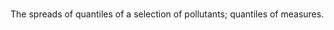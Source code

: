 <br>

The spreads of quantiles of a selection of pollutants; quantiles of measures.

<br>
<br>

<br>
<br>

<br>
<br>

<br>
<br>
